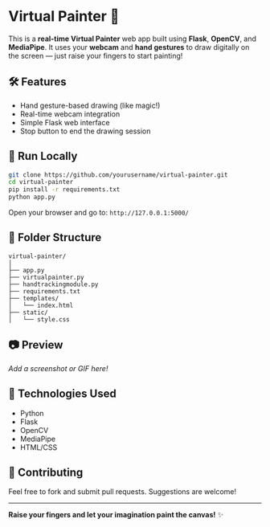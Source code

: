 # Virtual Painter 🎨

This is a **real-time Virtual Painter** web app built using **Flask**, **OpenCV**, and **MediaPipe**. It uses your **webcam** and **hand gestures** to draw digitally on the screen — just raise your fingers to start painting!

## 🛠 Features

- Hand gesture-based drawing (like magic!)
- Real-time webcam integration
- Simple Flask web interface
- Stop button to end the drawing session

## 🚀 Run Locally

```bash
git clone https://github.com/yourusername/virtual-painter.git
cd virtual-painter
pip install -r requirements.txt
python app.py
```

Open your browser and go to: `http://127.0.0.1:5000/`

## 📁 Folder Structure

```
virtual-painter/
│
├── app.py
├── virtualpainter.py
├── handtrackingmodule.py
├── requirements.txt
├── templates/
│   └── index.html
├── static/
│   └── style.css
```

## 📷 Preview

_Add a screenshot or GIF here!_

## 🧠 Technologies Used

- Python
- Flask
- OpenCV
- MediaPipe
- HTML/CSS

## 🙌 Contributing

Feel free to fork and submit pull requests. Suggestions are welcome!

---

**Raise your fingers and let your imagination paint the canvas!** ✨
